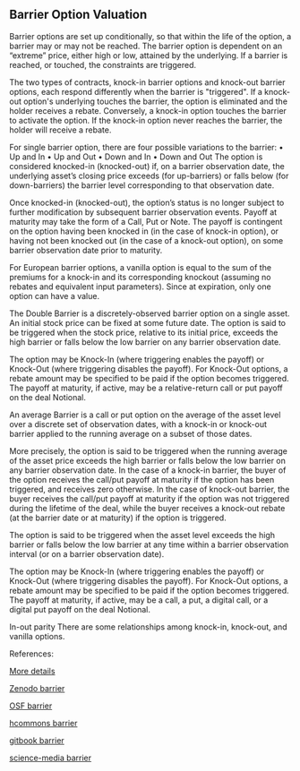 ## Barrier Option Valuation
   
Barrier options are set up conditionally, so that within the life of the option, a barrier may or may not be reached. The barrier option is dependent on an “extreme” price, either high or low, attained by the underlying. If a barrier is reached, or touched, the constraints are triggered.

The two types of contracts, knock-in barrier options and knock-out barrier options, each respond differently when the barrier is "triggered". If a knock-out option's underlying touches the barrier, the option is eliminated and the holder receives a rebate. Conversely, a knock-in option touches the barrier to activate the option. If the knock-in option never reaches the barrier, the holder will receive a rebate.

For single barrier option, there are four possible variations to the barrier:
•	Up and In
•	Up and Out
•	Down and In
•	Down and Out
The option is considered knocked-in (knocked-out) if, on a barrier observation date, the underlying asset’s closing price exceeds (for up-barriers) or falls below (for down-barriers) the barrier level corresponding to that observation date.

Once knocked-in (knocked-out), the option’s status is no longer subject to further modification by subsequent barrier observation events. Payoff at maturity may take the form of a Call, Put or Note. The payoff is contingent on the option having been knocked in (in the case of knock-in option), or having not been knocked out (in the case of a knock-out option), on some barrier observation date prior to maturity.

For European barrier options, a vanilla option is equal to the sum of the premiums for a knock-in and its corresponding knockout (assuming no rebates and equivalent input parameters). Since at expiration, only one option can have a value. 

The Double Barrier is a discretely-observed barrier option on a single asset. An initial stock price can be fixed at some future date. The option is said to be triggered when the stock price, relative to its initial price, exceeds the high barrier or falls below the low barrier on any barrier observation date. 

The option may be Knock-In (where triggering enables the payoff) or Knock-Out (where triggering disables the payoff). For Knock-Out options, a rebate amount may be specified to be paid if the option becomes triggered. The payoff at maturity, if active, may be a relative-return call or put payoff on the deal Notional.

An average Barrier is a call or put option on the average of the asset level over a discrete set of observation dates, with a knock-in or knock-out barrier applied to the running average on a subset of those dates.

More precisely, the option is said to be triggered when the running average of the asset price exceeds the high barrier or falls below the low barrier on any barrier observation date. In the case of a knock-in barrier, the buyer of the option receives the call/put payoff at maturity if the option has been triggered, and receives zero otherwise.  In the case of knock-out barrier, the buyer receives the call/put payoff at maturity if the option was not triggered during the lifetime of the deal, while the buyer receives a knock-out rebate (at the barrier date or at maturity) if the option is triggered.

The option is said to be triggered when the asset level exceeds the high barrier or falls below the low barrier at any time within a barrier observation interval (or on a barrier observation date). 

The option may be Knock-In (where triggering enables the payoff) or Knock-Out (where triggering disables the payoff). For Knock-Out options, a rebate amount may be specified to be paid if the option becomes triggered. The payoff at maturity, if active, may be a call, a put, a digital call, or a digital put payoff on the deal Notional. 

In-out parity
There are some relationships among knock-in, knock-out, and vanilla options.



References:
   
[More details](./EqBarrier-11.pdf)     
   
[Zenodo barrier](https://zenodo.org/record/5759655#.YpPJoMPMKUk)
   
[OSF barrier](https://osf.io/ymt8n/download)

[hcommons barrier](https://hcommons.org/deposits/download/hc:38410/CONTENT/eqbarrier-11.pdf)

[gitbook barrier](https://deripricing.gitbook.io/barrier-option-pricing/)

[science-media barrier](https://science-media.org/userfiles/1020/presentations/1020_presentation_508.pdf)